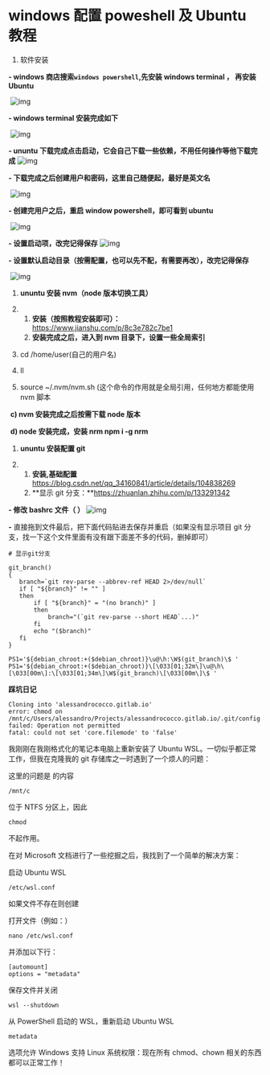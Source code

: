 <!-- @format -->

# **windows 配置 poweshell 及 Ubuntu 教程**

1. 软件安装

**- windows 商店搜索`windows powershell`,先安装 windows terminal ， 再安装 Ubuntu**

​ ![img](https://docimg5.docs.qq.com/image/FcPfk2cEuSO9HV8DsItyiA?w=1436&h=683)

**- windows terminal 安装完成如下**

​ ![img](https://docimg2.docs.qq.com/image/EPeoDaCvdz0BJwnswOKB-g?w=1202&h=776)

**- ununtu 下载完成点击启动，它会自己下载一些依赖，不用任何操作等他下载完成** ![img](https://docimg3.docs.qq.com/image/HwSGYLBx_ZJuieQWwJgC7A?w=1450&h=767)

**- 下载完成之后创建用户和密码，这里自己随便起，最好是英文名**

​ ![img](https://docimg5.docs.qq.com/image/uLvYQoUHuS64E9yoyB6jEA?w=1446&h=724)

**- 创建完用户之后，重启 window powershell，即可看到 ubuntu**

​ ![img](https://raw.githubusercontent.com/tengyuanOasis/image/master/Im9CeCOivMkBIr72cRz-yA)

**- 设置启动项，改完记得保存** ![img](https://raw.githubusercontent.com/tengyuanOasis/image/master/Wh-DT1Xi5IBBlr09J1cEDQ)

**- 设置默认启动目录（按需配置，也可以先不配，有需要再改），改完记得保存**

​ ![img](https://docimg8.docs.qq.com/image/YO70PFsYyW-YYzMU9EJuWg?w=1694&h=927)

1. **ununtu 安装 nvm（node 版本切换工具）**

2. 1. **安装（按照教程安装即可）：** https://www.jianshu.com/p/8c3e782c7be1
   2. **安装完成之后，进入到 nvm 目录下，设置一些全局索引**

3. cd /home/user(自己的用户名)
4. ll
5. source ~/.nvm/nvm.sh (这个命令的作用就是全局引用，任何地方都能使用 nvm 脚本

​ **c) nvm 安装完成之后按需下载 node 版本**

​ **d) node 安装完成，安装 nrm npm i -g nrm**

1. **ununtu 安装配置 git**

2. 1. **安装,基础配置** https://blog.csdn.net/qq_34160841/article/details/104838269
   2. **显示 git 分支：**https://zhuanlan.zhihu.com/p/133291342

**- 修改 bashrc 文件（ ）** ![img](https://raw.githubusercontent.com/tengyuanOasis/image/master/pLuScGYX10Za2kKyP3Lm4w)

**-** 直接拖到文件最后，把下面代码贴进去保存并重启（如果没有显示项目 git 分支，找一下这个文件里面有没有跟下面差不多的代码，删掉即可）

```shell
# 显示git分支

git_branch()
{
   branch=`git rev-parse --abbrev-ref HEAD 2>/dev/null`
   if [ "${branch}" != "" ]
   then
       if [ "${branch}" = "(no branch)" ]
       then
           branch="(`git rev-parse --short HEAD`...)"
       fi
       echo "($branch)"
   fi
}

PS1='${debian_chroot:+($debian_chroot)}\u@\h:\W$(git_branch)\$ '
PS1='${debian_chroot:+($debian_chroot)}\[\033[01;32m\]\u@\h\[\033[00m\]:\[\033[01;34m\]\W$(git_branch)\[\033[00m\]\$ '
```

**踩坑日记**

```
Cloning into 'alessandrococco.gitlab.io'
error: chmod on /mnt/c/Users/alessandro/Projects/alessandrococco.gitlab.io/.git/config.lock failed: Operation not permitted
fatal: could not set 'core.filemode' to 'false'
```

我刚刚在我刚格式化的笔记本电脑上重新安装了 Ubuntu WSL。一切似乎都正常工作，但我在克隆我的 git 存储库之一时遇到了一个烦人的问题：

这里的问题是 的内容

```
/mnt/c
```

位于 NTFS 分区上，因此

```
chmod
```

不起作用。

在对 Microsoft 文档进行了一些挖掘之后，我找到了一个简单的解决方案：

启动 Ubuntu WSL

```
/etc/wsl.conf
```

如果文件不存在则创建

打开文件（例如：）

```
nano /etc/wsl.conf
```

并添加以下行：

```
[automount]
options = "metadata"
```

保存文件并关闭

```
wsl --shutdown
```

从 PowerShell 启动的 WSL，重新启动 Ubuntu WSL

```
metadata
```

选项允许 Windows 支持 Linux 系统权限：现在所有 chmod、chown 相关的东西都可以正常工作！
